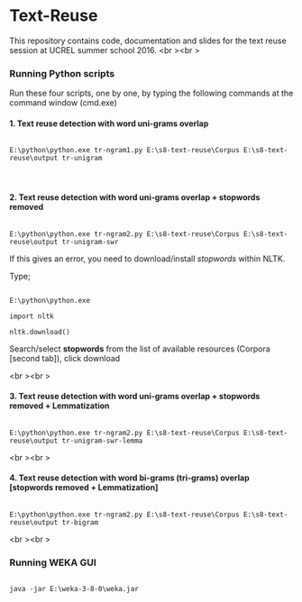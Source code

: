 # Text-Reuse

This repository contains code, documentation and slides for the text reuse session at UCREL summer school 2016.
<br \><br \>
<h3>Running Python scripts</h3>

Run these four scripts, one by one, by typing the following commands at the command window (cmd.exe)

<h4>1. Text reuse detection with word uni-grams overlap</h4>
<code>
E:\python\python.exe tr-ngram1.py E:\s8-text-reuse\Corpus E:\s8-text-reuse\output tr-unigram
</code>
<br \><br \>
<h4>2. Text reuse detection with word uni-grams overlap + stopwords removed</h4>
<code>
E:\python\python.exe tr-ngram2.py E:\s8-text-reuse\Corpus E:\s8-text-reuse\output tr-unigram-swr
</code>

If this gives an error, you need to download/install <i>stopwords</i> within NLTK.

Type;

<code>
E:\python\python.exe
</code>

<code>
import nltk
</code>

<code>
nltk.download()
</code>

Search/select <b>stopwords</b> from the list of available resources (Corpora [second tab]), click download

<br \><br \>
<h4>3. Text reuse detection with word uni-grams overlap + stopwords removed + Lemmatization</h4>
<code>
E:\python\python.exe tr-ngram2.py E:\s8-text-reuse\Corpus E:\s8-text-reuse\output tr-unigram-swr-lemma
</code>

<br \><br \>
<h4>4. Text reuse detection with word bi-grams (tri-grams) overlap [stopwords removed + Lemmatization]</h4>
<code>
E:\python\python.exe tr-ngram2.py E:\s8-text-reuse\Corpus E:\s8-text-reuse\output tr-bigram
</code>

<br \><br \>
<h3>Running WEKA GUI</h3>

<code>
java -jar E:\weka-3-8-0\weka.jar
</code>



